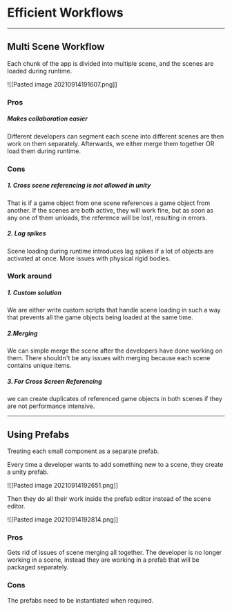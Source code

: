 # Efficient Workflows
---
## Multi Scene Workflow

Each chunk of the app is divided into multiple scene, and the scenes are loaded during runtime.

![[Pasted image 20210914191607.png]]

### Pros

##### Makes collaboration easier
Different developers can segment each scene into different scenes are then work on them separately. Afterwards, we  either merge them together OR load them during runtime.

### Cons

##### 1. Cross scene referencing is not allowed in unity 

That is if a game object from one scene references a game object from another. If the scenes are both active, they will work fine, but as soon as any one of them unloads, the reference will be lost, resulting in errors. 

##### 2. Lag spikes

Scene loading during runtime introduces lag spikes if a lot of objects are activated at once. More issues with physical rigid bodies.

### Work around

##### 1. Custom solution

We are either write custom scripts that handle scene loading in such a way that prevents all the game objects being loaded at the same time.



##### 2.Merging

We can simple merge the scene after the developers have done working on them. There shouldn't be any issues with merging because each scene contains unique items.


##### 3. For Cross Screen Referencing

we can create duplicates of referenced game objects in both scenes if they are not performance intensive.

---

## Using Prefabs

Treating each small component as a separate prefab.

Every time a developer wants to add something new to a scene, they create a unity prefab.

![[Pasted image 20210914192651.png]]

Then they do all their work inside the prefab editor instead of the scene editor.

![[Pasted image 20210914192814.png]]

### Pros
Gets rid of issues of scene merging all together. The developer is no longer working in a scene, instead they are working in a prefab that will be packaged separately.

### Cons
The prefabs need to be instantiated when required.